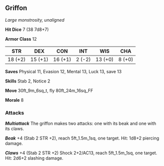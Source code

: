 ## Griffon

*Large monstrosity, unaligned*

**Hit Dice** 7 (38 7d8+7)

**Armor Class** 12

| STR     | DEX     | CON     | INT     | WIS     | CHA     |
|---------|---------|---------|---------|---------|---------|
| 18 (+2) | 15 (+1) | 16 (+1) |  2 (-2) | 13 (+0) |  8 (+0) |

**Saves** Physical 11, Evasion 12, Mental 13, Luck 13, save 13

**Skills** Stab 2, Notice 2

**Move** 30ft\_9m\_6sq\_t, fly 80ft\_24m\_16sq\_FF

**Morale** 8

### Attacks

***Multiattack*** The griffon makes two attacks: one with its beak and one with its claws.

***Beak*** +4 (Stab 2 STR +2), reach 5ft\_1.5m\_1sq, one target. Hit: 1d8+2 piercing damage.

***Claws*** +4 (Stab 2 STR +2) Shock 2+2/AC13, reach 5ft\_1.5m\_1sq, one target. Hit: 2d6+2 slashing damage.


